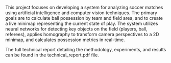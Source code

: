 This project focuses on developing a system for analyzing soccer matches using artificial intelligence and computer vision techniques. The primary goals are to calculate ball possession by team and field area, and to create a live minimap representing the current state of play. The system utilizes neural networks for detecting key objects on the field (players, ball, referees), applies homography to transform camera perspectives to a 2D minimap, and calculates possession metrics in real-time.

The full technical report detailing the methodology, experiments, and results can be found in the technical_report.pdf file.
